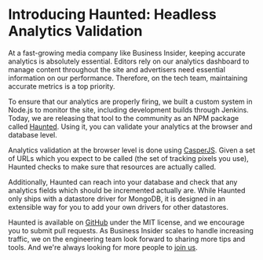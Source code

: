 # Introducing Haunted: Headless Analytics Validation

At a fast-growing media company like Business Insider, keeping accurate analytics is absolutely essential. Editors rely on our analytics dashboard to manage content throughout the site and advertisers need essential information on our performance. Therefore, on the tech team, maintaining accurate metrics is a top priority.

To ensure that our analytics are properly firing, we built a custom system in Node.js to monitor the site, including development builds through Jenkins. Today, we are releasing that tool to the community as an NPM package called [Haunted](https://github.com/businessinsider/haunted). Using it, you can validate your analytics at the browser and database level.

Analytics validation at the browser level is done using [CasperJS](http://casperjs.org/). Given a set of URLs which you expect to be called (the set of tracking pixels you use), Haunted checks to make sure that resources are actually called.

Additionally, Haunted can reach into your database and check that any analytics fields which should be incremented actually are. While Haunted only ships with a datastore driver for MongoDB, it is designed in an extensible way for you to add your own drivers for other datastores.

Haunted is available on [GitHub](https://github.com/businessinsider/haunted) under the MIT license, and we encourage you to submit pull requests. As Business Insider scales to handle increasing traffic, we on the engineering team look forward to sharing more tips and tools. And we're always looking for more people to [join us](mailto:tech@businessinsider.com).